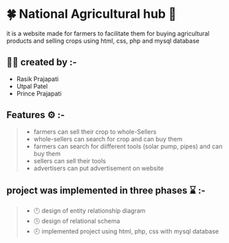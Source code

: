 # :four_leaf_clover: National Agricultural hub :tractor:
 it is a website made for farmers to facilitate them for buying agricultural products and selling crops using html, css, php and mysql database
 
 ## :man_student: created by :-  
 * Rasik Prajapati
 * Utpal Patel
 * Prince Prajapati

 ## Features :gear: :-
 > * farmers can sell their crop to whole-Sellers
 > * whole-sellers can search for crop and can buy them
 > * farmers can search for diifferent tools (solar pump, pipes) and can buy them
 > * sellers can sell their tools
 > * advertisers can put advertisement on website

 ## project was implemented in three phases :hourglass: :-
 > * :clock12: design of entity relationship diagram
 > * :clock4: design of relational schema
 > * :clock8: implemented project using html, php, css with mysql database
